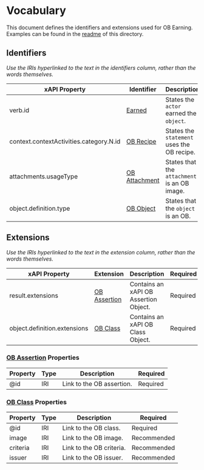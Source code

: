 # Vocabulary
This document defines the identifiers and extensions used for OB Earning. Examples can be found in the [readme](readme.md) of this directory.

## Identifiers
*Use the IRIs hyperlinked to the text in the identifiers column, rather than the words themselves.*

xAPI Property | Identifier | Description | Required
--- | --- | --- | ---
verb.id | [Earned](http://specification.openbadges.org/xapi/verbs/earned.json) | States the `actor` earned the `object`. | Required
context.contextActivities.category.N.id | [OB Recipe](http://specification.openbadges.org/xapi/recipe/base/0_0_2) | States the `statement` uses the OB recipe. | Required
attachments.usageType | [OB Attachment](http://specification.openbadges.org/xapi/attachment/badge.json) | States that the `attachment` is an OB image. | Required
object.definition.type | [OB Object](http://activitystrea.ms/schema/1.0/badge) | States that the `object` is an OB. | Required

## Extensions
*Use the IRIs hyperlinked to the text in the extension column, rather than the words themselves.*

xAPI Property | Extension | Description | Required
--- | --- | --- | ---
result.extensions | [OB Assertion](http://specification.openbadges.org/xapi/extensions/badgeassertion.json) | Contains an xAPI OB Assertion Object. | Required
object.definition.extensions | [OB Class](http://specification.openbadges.org/xapi/extensions/badgeclass.json) | Contains an xAPI OB Class Object. | Required

### [OB Assertion](http://specification.openbadges.org/xapi/extensions/badgeassertion.json) Properties

Property | Type | Description | Required
--- | --- | --- | ---
@id | IRI | Link to the OB assertion. | Required


### [OB Class](http://specification.openbadges.org/xapi/extensions/badgeclass.json) Properties

Property | Type | Description | Required
--- | --- | --- | ---
@id | IRI | Link to the OB class. | Required
image | IRI | Link to the OB image. | Recommended
criteria | IRI | Link to the OB criteria. | Recommended
issuer | IRI | Link to the OB issuer. | Recommended
